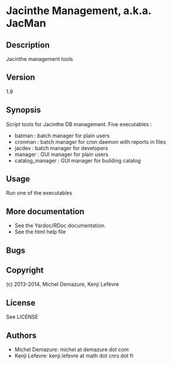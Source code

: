 # Jacinthe Management, a.k.a. JacMan

## Description
  Jacinthe management tools

## Version
  1.9

## Synopsis
  Script tools for Jacinthe DB management. Five executables :

  * batman  : batch manager for plain users
  * cronman : batch manager for cron daemon with reports in files
  * jacdev  : batch manager for developers
  * manager : GUI manager for plain users
  * catalog_manager : GUI manager for building catalog

## Usage
  Run one of the executables

## More documentation
  * See the Yardoc/RDoc documentation.
  * See the html help file

## Bugs

## Copyright
  (c) 2013-2014, Michel Demazure, Kenji Lefèvre

## License
  See LICENSE

## Authors
* Michel Demazure: michel at demazure dot com
* Kenji Lefevre:  kenji.lefevre at math dot cnrs dot fr
